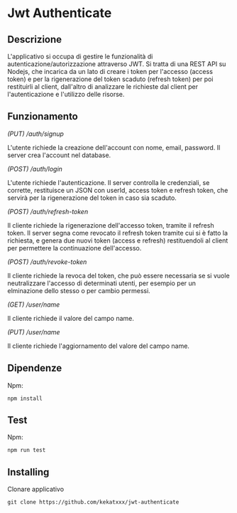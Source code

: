 # Jwt Authenticate

## Descrizione

L'applicativo si occupa di gestire le funzionalità di autenticazione/autorizzazione attraverso JWT.
Si tratta di una REST API su Nodejs, che incarica da un lato di creare i token per l'accesso (access token) e per la rigenerazione del token scaduto (refresh token) per poi restituirli al client, dall'altro di analizzare le richieste dal client per l'autenticazione e l'utilizzo delle risorse.

## Funzionamento

*(PUT) /auth/signup*

L'utente richiede la creazione dell'account con nome, email, password. Il server crea l'account nel database.

*(POST) /auth/login*

L'utente richiede l'autenticazione. Il server controlla le credenziali, se corrette, restituisce un JSON con userId, access token e refresh token, che servirà per la rigenerazione del token in caso sia scaduto.

*(POST) /auth/refresh-token*

Il cliente richiede la rigenerazione dell'accesso token, tramite il refresh token. Il server segna come revocato il refresh token tramite cui si è fatto la richiesta, e genera due nuovi token (access e refresh) restituendoli al client per permettere la continuazione dell'accesso.

*(POST) /auth/revoke-token*

Il cliente richiede la revoca del token, che può essere necessaria se si vuole neutralizzare l'accesso di determinati utenti, per esempio per un elminazione dello stesso o per cambio permessi.

*(GET) /user/name*

Il cliente richiede il valore del campo name.

*(PUT) /user/name*

Il cliente richiede l'aggiornamento del valore del campo name.

## Dipendenze

Npm:
```jshelllanguage
npm install
```

## Test

Npm:
```jshelllanguage
npm run test
```

## Installing
Clonare applicativo
```git
git clone https://github.com/kekatxxx/jwt-authenticate
```